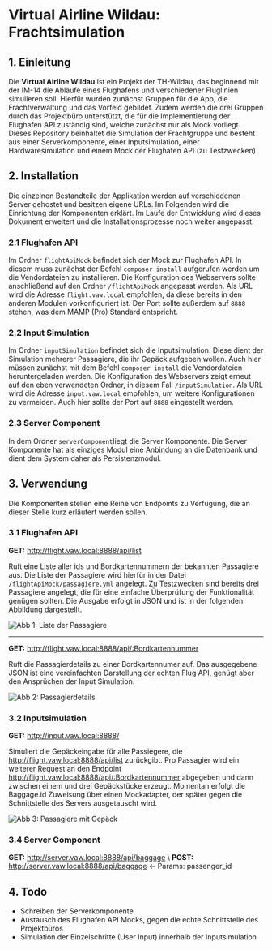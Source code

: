 # Virtual Airline Wildau: Frachtsimulation

## 1. Einleitung
Die **Virtual Airline Wildau** ist ein Projekt der TH-Wildau, das beginnend mit der IM-14 die Abläufe eines Flughafens
und verschiedener Fluglinien simulieren soll. Hierfür wurden zunächst Gruppen für die App, die Frachtverwaltung und
das Vorfeld gebildet. Zudem werden die drei Gruppen durch das Projektbüro unterstützt, die für die Implementierung
der Flughafen API zuständig sind, welche zunächst nur als Mock vorliegt.
Dieses Repository beinhaltet die Simulation der Frachtgruppe und besteht aus einer Serverkomponente,
einer Inputsimulation, einer Hardwaresimulation und einem Mock der Flughafen API (zu Testzwecken).

## 2. Installation
Die einzelnen Bestandteile der Applikation werden auf verschiedenen Server gehostet und besitzen eigene URLs.
Im Folgenden wird die Einrichtung der Komponenten erklärt. Im Laufe der Entwicklung wird dieses Dokument
erweitert und die Installationsprozesse noch weiter angepasst.

### 2.1 Flughafen API
Im Ordner ```flightApiMock``` befindet sich der Mock zur Flughafen API. In diesem muss zunächst der Befehl
```composer install``` aufgerufen werden um die Vendordateien zu installieren. Die Konfiguration des Webservers
sollte anschließend auf den Ordner ```/flightApiMock``` angepasst werden. Als URL wird die Adresse ```flight.vaw.local```
empfohlen, da diese bereits in den anderen Modulen vorkonfiguriert ist. Der Port sollte außerdem auf ```8888``` stehen,
was dem MAMP (Pro) Standard entspricht.

### 2.2 Input Simulation
Im Ordner ```inputSimulation``` befindet sich die Inputsimulation. Diese dient der Simulation mehrerer Passagiere, die
ihr Gepäck aufgeben wollen. Auch hier müssen zunächst mit dem Befehl ```composer install``` die Vendordateien heruntergeladen
werden. Die Konfiguration des Webservers zeigt erneut auf den eben verwendeten Ordner, in diesem Fall
 ```/inputSimulation```. Als URL wird die Adresse ```input.vaw.local```
empfohlen, um weitere Konfigurationen zu vermeiden. Auch hier sollte der Port auf ```8888``` eingestellt werden.

### 2.3 Server Component
In dem Ordner ```serverComponent```liegt die Server Komponente. Die Server Komponente hat als einziges Modul eine Anbindung an die Datenbank und dient dem System daher als Persistenzmodul.

## 3. Verwendung
Die Komponenten stellen eine Reihe von Endpoints zu Verfügung, die an dieser Stelle kurz erläutert werden sollen.

### 3.1 Flughafen API

**GET:** http://flight.vaw.local:8888/api/list

Ruft eine Liste aller ids und Bordkartennummern der bekannten Passagiere aus. Die Liste der Passagiere wird hierfür in
der Datei ```/flightApiMock/passagiere.yml``` angelegt. Zu Testzwecken sind bereits drei Passagiere angelegt, die
für eine einfache Überprüfung der Funktionalität genügen sollten.
Die Ausgabe erfolgt in JSON und ist in der folgenden Abbildung dargestellt.

![**Abb 1: Liste der Passagiere**](manual/list.png "Liste der Passagiere")

---

**GET:** http://flight.vaw.local:8888/api/:Bordkartennummer

Ruft die Passagierdetails zu einer Bordkartennumer auf. Das ausgegebene JSON ist eine vereinfachten Darstellung der echten Flug API,
genügt aber den Ansprüchen der Input Simulation.

![**Abb 2: Passagierdetails**](manual/getId.png "Passagierdetails")

### 3.2 Inputsimulation

**GET:** http://input.vaw.local:8888/

Simuliert die Gepäckeingabe für alle Passiegere, die http://flight.vaw.local:8888/api/list zurückgibt.
Pro Passagier wird ein weiterer Request an den Endpoint http://flight.vaw.local:8888/api/:Bordkartennummer abgegeben und
dann zwischen einem und drei Gepäckstücke erzeugt. Momentan erfolgt die Baggage.id Zuweisung über einen
Mockadapter, der später gegen die Schnittstelle des Servers ausgetauscht wird.

![**Abb 3: Passagiere mit Gepäck**](manual/return.png "Passagiere mit Gepäck")

### 3.4 Server Component

**GET:** http://server.vaw.local:8888/api/baggage \\
**POST:** http://server.vaw.local:8888/api/baggage <- Params: passenger_id

## 4. Todo
* Schreiben der Serverkomponente
* Austausch des Flughafen API Mocks, gegen die echte Schnittstelle des Projektbüros
* Simulation der Einzelschritte (User Input) innerhalb der Inputsimulation
